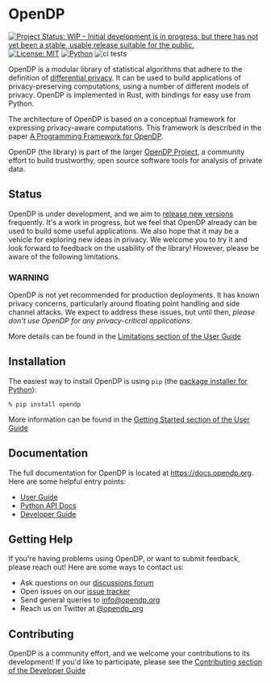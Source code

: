 # OpenDP
[![Project Status: WIP – Initial development is in progress, but there has not yet been a stable, usable release suitable for the public.](https://www.repostatus.org/badges/latest/wip.svg)](https://www.repostatus.org/#wip)
[![License: MIT](https://img.shields.io/badge/License-MIT-yellow.svg)](https://opensource.org/licenses/MIT)
[![Python](https://img.shields.io/badge/python-3.6%20%7C%203.7%20%7C%203.8%20%7C%203.9-blue)](https://www.python.org/)
![ci tests](https://github.com/opendp/opendp/actions/workflows/smoke-test.yml/badge.svg)

OpenDP is a modular library of statistical algorithms that adhere to the definition of [differential privacy](https://en.wikipedia.org/wiki/Differential_privacy). It can be used to build applications of privacy-preserving computations, using a number of different models of privacy. OpenDP is implemented in Rust, with bindings for easy use from Python.

The architecture of OpenDP is based on a conceptual framework for expressing privacy-aware computations. This framework is described in the paper
[A Programming Framework for OpenDP](https://projects.iq.harvard.edu/files/opendp/files/opendp_programming_framework_11may2020_1_01.pdf).

OpenDP (the library) is part of the larger [OpenDP Project](https://opendp.org), a community effort to build trustworthy, open source software tools for analysis of private data.

## Status

OpenDP is under development, and we aim to [release new versions](https://github.com/opendp/opendp/releases) frequently. It's a work in progress, but we feel that OpenDP already can be used to build some useful applications. We also hope that it may be a vehicle for exploring new ideas in privacy. We welcome you to try it and look forward to feedback on the usability of the library! However, please be aware of the following limitations.

### WARNING

OpenDP is not yet recommended for production deployments. It has known privacy concerns, particularly around floating point handling and side channel attacks. We expect to address these issues, but until then, *please don't use OpenDP for any privacy-critical applications*.

More details can be found in the [Limitations section of the User Guide](https://docs.opendp.org/en/stable/user/limitations.html)

## Installation

The easiest way to install OpenDP is using `pip` (the [package installer for Python](https://pypi.org/project/pip/)):

    % pip install opendp

More information can be found in the [Getting Started section of the User Guide](https://docs.opendp.org/en/stable/user/getting-started.html)

## Documentation

The full documentation for OpenDP is located at https://docs.opendp.org. Here are some helpful entry points:

* [User Guide](https://docs.opendp.org/en/stable/user/index.html)
* [Python API Docs](https://docs.opendp.org/en/stable/api/python/index.html)
* [Developer Guide](https://docs.opendp.org/en/stable/developer/index.html)

## Getting Help

If you're having problems using OpenDP, or want to submit feedback, please reach out! Here are some ways to contact us:

* Ask questions on our [discussions forum](https://github.com/opendp/opendp/discussions)
* Open issues on our [issue tracker](https://github.com/opendp/opendp/issues)
* Send general queries to [info@opendp.org](mailto:info@opendp.org)
* Reach us on Twitter at [@opendp_org](https://twitter.com/opendp_org)

## Contributing

OpenDP is a community effort, and we welcome your contributions to its development! If you'd like to participate, please see the [Contributing section of the Developer Guide](https://docs.opendp.org/en/stable/developer/contributing.html)
